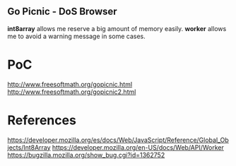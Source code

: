## Go Picnic - DoS Browser ##
**int8array** allows me reserve a big amount of memory easily.
**worker** allows me to avoid a warning message in some cases.

# PoC #
http://www.freesoftmath.org/gopicnic.html
http://www.freesoftmath.org/gopicnic2.html

# References #

https://developer.mozilla.org/es/docs/Web/JavaScript/Reference/Global_Objects/Int8Array
https://developer.mozilla.org/en-US/docs/Web/API/Worker
https://bugzilla.mozilla.org/show_bug.cgi?id=1362752
